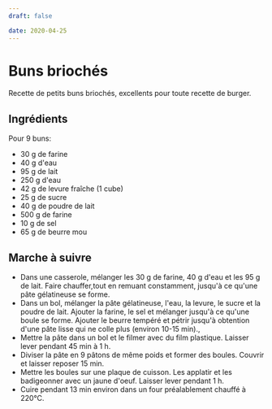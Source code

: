 ```yaml
---
draft: false

date: 2020-04-25
---
```


# Buns briochés
Recette de petits buns briochés, excellents pour toute recette de burger.

<!-- more -->

## Ingrédients
Pour 9 buns:

- 30 g de farine
- 40 g d'eau
- 95 g de lait
- 250 g d'eau
- 42 g de levure fraîche (1 cube)
- 25 g de sucre
- 40 g de poudre de lait
- 500 g de farine
- 10 g de sel
- 65 g de beurre mou

## Marche à suivre
 - Dans une casserole, mélanger les 30 g de farine, 40 g d'eau et les 95 g de
   lait. Faire chauffer,tout en remuant constamment, jusqu'à ce qu'une pâte
   gélatineuse se forme.
 - Dans un bol, mélanger la pâte gélatineuse, l'eau, la levure, le sucre et la
   poudre de lait. Ajouter la farine, le sel et mélanger jusqu'à ce qu'une boule
   se forme. Ajouter le beurre tempéré et pétrir jusqu'à obtention d'une pâte
   lisse qui ne colle plus (environ 10-15 min).,
 - Mettre la pâte dans un bol et le filmer avec du film plastique. Laisser lever
   pendant 45 min à 1 h.
 - Diviser la pâte en 9 pâtons de même poids et former des boules. Couvrir et
   laisser reposer 15 min.
 - Mettre les boules sur une plaque de cuisson. Les applatir et les badigeonner
   avec un jaune d'oeuf. Laisser lever pendant 1 h.
 - Cuire pendant 13 min environ dans un four préalablement chauffé à 220°C.
